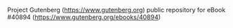 Project Gutenberg (https://www.gutenberg.org) public repository for eBook #40894 (https://www.gutenberg.org/ebooks/40894)
